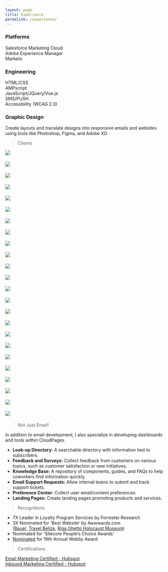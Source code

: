 ```yaml
---
layout: page
title: Experience
permalink: /experience/
---
```


<div class="row">
  <div class="col col-4 col-d-6 col-t-12 text-center">
    <div>
      <h3>Platforms</h3>
      <p>
        Salesforce Marketing Cloud<br>
        Adobe Experience Manager<br>
        Marketo
      </p>
    </div>
  </div>
  <div class="col col-4 col-d-6 col-t-12 text-center">
    <div>
      <h3>Engineering</h3>
      <p>
        HTML/CSS<br>
        AMPscript<br>
        JavaScript/JQuery/Vue.js<br>
        SMS/PUSH<br>
        Accessibility (WCAG 2.0)
      </p>
    </div>
  </div>
  <div class="col col-4 col-d-6 col-t-12 text-center">
    <div>
      <h3>Graphic Design</h3>
      <p>Create layouts and translate designs into responsive emails and
        websites using tools like Photoshop, Figma, and Adobe XD.
      </p>
    </div>
  </div>
</div>

<blockquote id="specialized-cloudpages">
  <p>Clients</p>
</blockquote>
<div class="row">
  <div
    class="col col-3 col-d-6 col-t-12 text-center"
    style="margin-bottom: 20px">
    <img src="/images/project-petco.jpg" />
  </div>
  <div
    class="col col-3 col-d-6 col-t-12 text-center"
    style="margin-bottom: 20px">
    <img src="/images/project-us-bank.jpg" />
  </div>
  <div
    class="col col-3 col-d-6 col-t-12 text-center"
    style="margin-bottom: 20px">
    <img src="/images/project-uhc.jpg" />
  </div>
  <div
    class="col col-3 col-d-6 col-t-12 text-center"
    style="margin-bottom: 20px">
    <img src="/images/project-target.jpg" />
  </div>
  <div
    class="col col-3 col-d-6 col-t-12 text-center"
    style="margin-bottom: 20px">
    <img src="/images/project-wyndham.jpg" />
  </div>
  <div
    class="col col-3 col-d-6 col-t-12 text-center"
    style="margin-bottom: 20px">
    <img src="/images/project-amtrak.jpg" />
  </div>
  <div
    class="col col-3 col-d-6 col-t-12 text-center"
    style="margin-bottom: 20px">
    <img src="/images/project-bac.jpg" />
  </div>
  <div
    class="col col-3 col-d-6 col-t-12 text-center"
    style="margin-bottom: 20px">
    <img src="/images/project-pepsico.jpg" />
  </div>
  <div
    class="col col-3 col-d-6 col-t-12 text-center"
    style="margin-bottom: 20px">
    <img src="/images/project-general-mills.jpg" />
  </div>
  <div
    class="col col-3 col-d-6 col-t-12 text-center"
    style="margin-bottom: 20px">
    <img src="/images/project-jm-smuckers.jpg" />
  </div>
  <div
    class="col col-3 col-d-6 col-t-12 text-center"
    style="margin-bottom: 20px">
    <img src="/images/project-skittles.jpg" />
  </div>
  <div
    class="col col-3 col-d-6 col-t-12 text-center"
    style="margin-bottom: 20px">
    <img src="/images/project-kroger.jpg" />
  </div>
  <div
    class="col col-3 col-d-6 col-t-12 text-center"
    style="margin-bottom: 20px">
    <img src="/images/project-nhl.jpg" />
  </div>
  <div
    class="col col-3 col-d-6 col-t-12 text-center"
    style="margin-bottom: 20px">
    <img src="/images/project-bauer.jpg" />
  </div>
  <div
    class="col col-3 col-d-6 col-t-12 text-center"
    style="margin-bottom: 20px">
    <img src="/images/project-best-buy.jpg" />
  </div>
  <div
    class="col col-3 col-d-6 col-t-12 text-center"
    style="margin-bottom: 20px">
    <img src="/images/project-usa-gov.jpg" />
  </div>
  <div
    class="col col-3 col-d-6 col-t-12 text-center"
    style="margin-bottom: 20px">
    <img src="/images/project-pei-wei.jpg" />
  </div>
  <div
    class="col col-3 col-d-6 col-t-12 text-center"
    style="margin-bottom: 20px">
    <img src="/images/project-jr-watkins.jpg" />
  </div>
  <div
    class="col col-3 col-d-6 col-t-12 text-center"
    style="margin-bottom: 20px">
    <img src="/images/project-belize.jpg" />
  </div>
  <div
    class="col col-3 col-d-6 col-t-12 text-center"
    style="margin-bottom: 20px">
    <img src="/images/project-alz.jpg" />
  </div>
  <div
    class="col col-3 col-d-6 col-t-12 text-center"
    style="margin-bottom: 20px">
    <img src="/images/project-ace.jpg" />
  </div>
  <div
    class="col col-3 col-d-6 col-t-12 text-center"
    style="margin-bottom: 20px">
    <img src="/images/project-medifast.jpg" />
  </div>
  <div
    class="col col-3 col-d-6 col-t-12 text-center"
    style="margin-bottom: 20px">
    <img src="/images/project-mitsubishi.jpg" />
  </div>
  <div
    class="col col-3 col-d-6 col-t-12 text-center"
    style="margin-bottom: 20px">
    <img src="/images/project-express.jpg" />
  </div>
</div>

<blockquote id="specialized-cloudpages">
  <p>Not Just Email!</p>
</blockquote>

<p>In addition to email development, I also specialize in developing dashboards and tools within CloudPages.</p>

<ul>
  <li><strong>Look-up Directory:</strong> A searchable directory with information tied to subscribers.</li>
  <li><strong>Feedback and Surveys:</strong> Collect feedback from customers on various topics, such as customer satisfaction or new initiatives.</li>
  <li><strong>Knowledge Base:</strong> A repository of components, guides, and FAQs to help coworkers find information quickly.</li>
  <li><strong>Email Support Requests:</strong> Allow internal teams to submit and track support tickets.</li>
  <li><strong>Preference Center:</strong> Collect user email/content preferences.</li>
  <li><strong>Landing Pages:</strong> Create landing pages promoting products and services.</li>
</ul>

> Recognitions

<ul>
  <li>7X Leader in Loyalty Program Services by Forrester&nbsp;Research</li>
<li>3X Nominated for 'Best Website'​ by Awwwards.com<br>
(<a href="https://www.awwwards.com/sites/bauer-hockey-1" style="text-decoration: underline;" target="_blank">Bauer</a>,
<a href="https://www.awwwards.com/sites/travel-belize" style="text-decoration: underline;" target="_blank">Travel Belize</a>,
<a href="https://www.awwwards.com/sites/riga-ghetto-holocaust-museum" style="text-decoration: underline;" target="_blank">Riga Ghetto Holocaust Museum</a>)</li>
<li>Nominated for 'Sitecore People&rsquo;s Choice Awards'</li>
<li><a href="https://winners.webbyawards.com/2015/websites-and-mobile-sites/general-websites-and-mobile-sites/cultural-institutions/159773/riga-ghetto-museum-site-redesign" style="text-decoration: underline;" target="_blank">Nominated</a> for 19th Annual Webby Award</li>
</ul>

> Certifications

<a href="https://hubspot-academy.s3.amazonaws.com/prod/tracks/user-certificates/4f5d47dbdc9c4b299281a53a1ef4d24d-1609555127824.png" style="text-decoration: underline;" target="_blank">Email Marketing Certified - Hubspot</a><br><a href="https://hubspot-academy.s3.amazonaws.com/prod/tracks/user-certificates/6efac58fa4454c0fba4573bea2c62595-1609883784923.png" style="text-decoration: underline;" target="_blank">Inbound Marketing Certified - Hubspot</a>